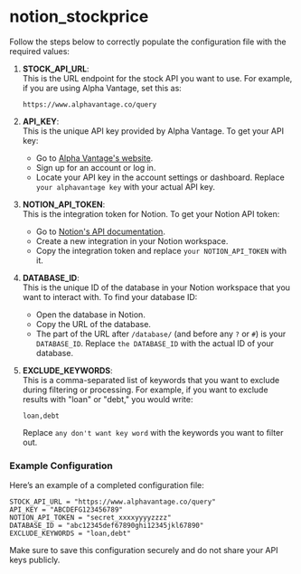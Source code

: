 # notion_stockprice
Follow the steps below to correctly populate the configuration file with the required values:

1. **STOCK_API_URL**:  
   This is the URL endpoint for the stock API you want to use. For example, if you are using Alpha Vantage, set this as:  
   ```plaintext
   https://www.alphavantage.co/query
   ```

2. **API_KEY**:  
   This is the unique API key provided by Alpha Vantage. To get your API key:  
   - Go to [Alpha Vantage's website](https://www.alphavantage.co/).
   - Sign up for an account or log in.
   - Locate your API key in the account settings or dashboard.
   Replace `your alphavantage key` with your actual API key.

3. **NOTION_API_TOKEN**:  
   This is the integration token for Notion. To get your Notion API token:  
   - Go to [Notion's API documentation](https://developers.notion.com/).
   - Create a new integration in your Notion workspace.
   - Copy the integration token and replace `your NOTION_API_TOKEN` with it.

4. **DATABASE_ID**:  
   This is the unique ID of the database in your Notion workspace that you want to interact with. To find your database ID:  
   - Open the database in Notion.
   - Copy the URL of the database.
   - The part of the URL after `/database/` (and before any `?` or `#`) is your `DATABASE_ID`.
   Replace `the DATABASE_ID` with the actual ID of your database.

5. **EXCLUDE_KEYWORDS**:  
   This is a comma-separated list of keywords that you want to exclude during filtering or processing. For example, if you want to exclude results with "loan" or "debt," you would write:  
   ```plaintext
   loan,debt
   ```
   Replace `any don't want key word` with the keywords you want to filter out.

### Example Configuration
Here’s an example of a completed configuration file:  
```plaintext
STOCK_API_URL = "https://www.alphavantage.co/query"
API_KEY = "ABCDEFG123456789"
NOTION_API_TOKEN = "secret_xxxxyyyyzzzz"
DATABASE_ID = "abc12345def67890ghi12345jkl67890"
EXCLUDE_KEYWORDS = "loan,debt"
```

Make sure to save this configuration securely and do not share your API keys publicly.
